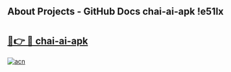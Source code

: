 ## About Projects - GitHub Docs chai-ai-apk !e51lx

# <h2><a href="https://andorid.site?title=chai-ai-apk&ref=13PRO">🔗👉 🔴 chai-ai-apk</a></h2>

[![acn](https://github.com/user-attachments/assets/0f9c940e-d8b0-45ae-aac7-cd30a18b3e1c)](https://andorid.site?title=chai-ai-apk&ref=13PRO)

